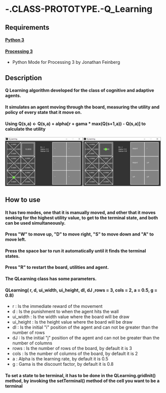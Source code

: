 # -.CLASS-PROTOTYPE.-Q_Learning

## Requirements

#### [Python 3](https://www.python.org/downloads/)
#### [Processing 3](https://processing.org/download/) 
* Python Mode for Processing 3 by Jonathan Feinberg

## Description

#### Q Learning algorithm developed for the class of cognitive and adaptive agents.

#### It simulates an agent moving through the board, measuring the utility and policy of every state that it move on.

#### Using Q(s,a) <- Q(s,a) + alpha[r + gama * max(Q(s+1,a)) - Q(s,a)] to calculate the utility

![System after the auto interaction](S1.png)


## How to use

#### It has two modes, one that it is manually moved, and other that it moves seeking for the highest utility value, to get to the terminal state, and both can be used simultaneously.

#### Press "W" to move up, "D" to move right, "S" to move down and "A" to move left.

#### Press the space bar to run it automatically until it finds the terminal states.

#### Press "R" to restart the board, utilities and agent.

#### The QLearning class has some parameters.

#### QLearning( r, d, ui_width, ui_height, dI, dJ ,rows = 3, cols = 2, a = 0.5, g = 0.8)

* r : Is the immediate reward of the movement
* d : Is the punishment to when the agent hits the wall
* ui_width : Is the width value where the board will be draw
* ui_height : Is the height value where the board will be draw 
* dI : Is the initial "i" position of the agent and can not be greater than the number of rows
* dJ : Is the initial "j" position of the agent and can not be greater than the number of columns
* rows : Is the number of rows of the board, by default it is 3
* cols : Is the number of columns of the board, by default it is 2
* a : Alpha is the learning rate, by default it is 0.5
* g  : Gama is the discount factor, by default it is 0.8


#### To set a state to be terminal, it has to be done in the QLearning.gridInit() method, by invoking the setTerminal() method of the cell you want to be a terminal 
